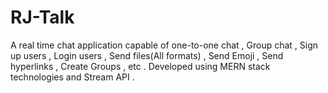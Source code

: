 # RJ-Talk
A real time chat application capable of one-to-one chat , Group chat , Sign up users , Login users , Send files(All formats) , Send Emoji , Send hyperlinks , Create Groups , etc .  Developed using MERN stack technologies and Stream API .
